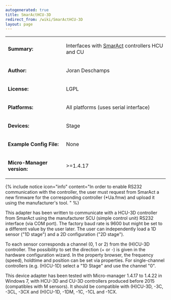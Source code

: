 ```yaml
---
autogenerated: true
title: SmarActHCU-3D
redirect_from: /wiki/SmarActHCU-3D
layout: page
---
```


<table>
<tr>
<td markdown="1">

**Summary:**

</td>
<td markdown="1">

Interfaces with [SmarAct](http://www.smaract.com/) controllers HCU and
CU

</td>
</tr>
<tr>
<td markdown="1">

**Author:**

</td>
<td markdown="1">

Joran Deschamps

</td>
</tr>
<tr>
<td markdown="1">

**License:**

</td>
<td markdown="1">

LGPL

</td>
</tr>
<tr>
<td markdown="1">

**Platforms:**

</td>
<td markdown="1">

All platforms (uses serial interface)

</td>
</tr>
<tr>
<td markdown="1">

**Devices:**

</td>
<td markdown="1">

Stage

</td>
</tr>
<tr>
<td markdown="1">

**Example Config File:**

</td>
<td markdown="1">

None

</td>
</tr>
<tr>
<td markdown="1">

**Micro-Manager version:**

</td>
<td markdown="1">

&gt;=1.4.17

</td>
</tr>
</table>

{% include notice icon="info" content="In order to enable RS232 communication with the controller, the user must request from SmarAct a new firmware for the corresponding controller (*Ua.fmw) and upload it using the manufacturer's tool. " %}

This adapter has been written to communicate with a HCU-3D controller
from SmarAct using the manufacturer SCU (simple control unit) RS232
interface (via COM port). The factory baud rate is 9600 but might be set
to a different value by the user later. The user can independently load
a 1D sensor ("1D stage") and a 2D configuration ("2D stage").

To each sensor corresponds a channel (0, 1 or 2) from the (H)CU-3D
controller. The possibility to set the direction (+ or -) is given in
the hardware configuration wizard. In the property browser, the
frequency (speed), holdtime and position can be set via properties. For
single-channel controllers (e.g. (H)CU-1D) select a "1D Stage" and use
the channel "0".

This device adapter has been tested with Micro-manager 1.4.17 to 1.4.22
in Windows 7, with HCU-3D and CU-3D controllers produced before 2015
(compatibles with M sensors). It should be compatible with (H)CU-3D,
-3C, -3CL, -3CX and (H)CU-1D, -1DM, -1C, -1CL and -1CX.


